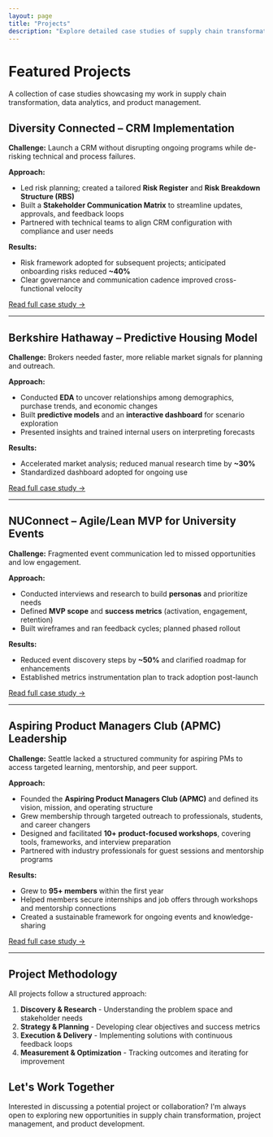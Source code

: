 ```yaml
---
layout: page
title: "Projects"
description: "Explore detailed case studies of supply chain transformation, predictive modeling, and product management projects."
---
```


# Featured Projects

A collection of case studies showcasing my work in supply chain transformation, data analytics, and product management.

## Diversity Connected – CRM Implementation

**Challenge:** Launch a CRM without disrupting ongoing programs while de-risking technical and process failures.

**Approach:**
- Led risk planning; created a tailored **Risk Register** and **Risk Breakdown Structure (RBS)**
- Built a **Stakeholder Communication Matrix** to streamline updates, approvals, and feedback loops
- Partnered with technical teams to align CRM configuration with compliance and user needs

**Results:**
- Risk framework adopted for subsequent projects; anticipated onboarding risks reduced **~40%**
- Clear governance and communication cadence improved cross-functional velocity

[Read full case study →](/projects/diversity-connected.html)

---

## Berkshire Hathaway – Predictive Housing Model

**Challenge:** Brokers needed faster, more reliable market signals for planning and outreach.

**Approach:**
- Conducted **EDA** to uncover relationships among demographics, purchase trends, and economic changes
- Built **predictive models** and an **interactive dashboard** for scenario exploration
- Presented insights and trained internal users on interpreting forecasts

**Results:**
- Accelerated market analysis; reduced manual research time by **~30%**
- Standardized dashboard adopted for ongoing use

[Read full case study →](/projects/berkshire-housing.html)

---

## NUConnect – Agile/Lean MVP for University Events

**Challenge:** Fragmented event communication led to missed opportunities and low engagement.

**Approach:**
- Conducted interviews and research to build **personas** and prioritize needs
- Defined **MVP scope** and **success metrics** (activation, engagement, retention)
- Built wireframes and ran feedback cycles; planned phased rollout

**Results:**
- Reduced event discovery steps by **~50%** and clarified roadmap for enhancements
- Established metrics instrumentation plan to track adoption post-launch

[Read full case study →](/projects/nuconnect.html)

---

## Aspiring Product Managers Club (APMC) Leadership

**Challenge:** Seattle lacked a structured community for aspiring PMs to access targeted learning, mentorship, and peer support.

**Approach:**
- Founded the **Aspiring Product Managers Club (APMC)** and defined its vision, mission, and operating structure
- Grew membership through targeted outreach to professionals, students, and career changers
- Designed and facilitated **10+ product-focused workshops**, covering tools, frameworks, and interview preparation
- Partnered with industry professionals for guest sessions and mentorship programs

**Results:**
- Grew to **95+ members** within the first year
- Helped members secure internships and job offers through workshops and mentorship connections
- Created a sustainable framework for ongoing events and knowledge-sharing

[Read full case study →](/projects/apmc.html)

---

## Project Methodology

All projects follow a structured approach:

1. **Discovery & Research** - Understanding the problem space and stakeholder needs
2. **Strategy & Planning** - Developing clear objectives and success metrics
3. **Execution & Delivery** - Implementing solutions with continuous feedback loops
4. **Measurement & Optimization** - Tracking outcomes and iterating for improvement

## Let's Work Together

Interested in discussing a potential project or collaboration? I'm always open to exploring new opportunities in supply chain transformation, project management, and product development.
